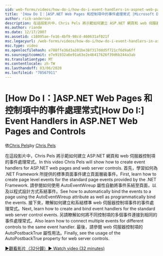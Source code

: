 ```yaml
---
uid: web-forms/videos/how-do-i/how-do-i-event-handlers-in-aspnet-web-pages-and-controls
title: '[How Do I：]ASP.NET Web Pages 和控制項中的事件處理常式 |Microsoft Docs'
author: rick-anderson
description: 在這段影片中，Chris Pels 將示範如何建立 ASP.NET 網頁和 web 伺服器控制項的事件處理常式。 首先，瞭解如何建立頁面層級事件 。
ms.author: riande
ms.date: 12/17/2007
ms.assetid: c18095ae-fe16-4bf9-98cd-460631af021f
msc.legacyurl: /web-forms/videos/how-do-i/how-do-i-event-handlers-in-aspnet-web-pages-and-controls
msc.type: video
ms.openlocfilehash: e788ffe36d3a201be38f317ddd5f721cf6d9a6ff
ms.sourcegitcommit: e7e91932a6e91a63e2e46417626f39d6b244a3ab
ms.translationtype: MT
ms.contentlocale: zh-TW
ms.lasthandoff: 03/06/2020
ms.locfileid: "78567911"
---
```

# <a name="how-do-i-event-handlers-in-aspnet-web-pages-and-controls"></a><span data-ttu-id="af977-104">[How Do I：]ASP.NET Web Pages 和控制項中的事件處理常式</span><span class="sxs-lookup"><span data-stu-id="af977-104">[How Do I:] Event Handlers in ASP.NET Web Pages and Controls</span></span>

<span data-ttu-id="af977-105">依[Chris Pels](https://twitter.com/chrispels)</span><span class="sxs-lookup"><span data-stu-id="af977-105">by [Chris Pels](https://twitter.com/chrispels)</span></span>

<span data-ttu-id="af977-106">在這段影片中，Chris Pels 將示範如何建立 ASP.NET 網頁和 web 伺服器控制項的事件處理常式。</span><span class="sxs-lookup"><span data-stu-id="af977-106">In this video Chris Pels will show how to create event handlers for ASP.NET web pages and web server controls.</span></span> <span data-ttu-id="af977-107">首先，學習如何為 .NET Framework 所提供的標準頁面事件建立頁面層級事件。</span><span class="sxs-lookup"><span data-stu-id="af977-107">First, learn how to create page level events for the standard page events provided by the .NET Framework.</span></span> <span data-ttu-id="af977-108">請參閱如何使用 AutoEventWireup 屬性自動將事件系結至頁面，以及以程式設計方式系結事件。</span><span class="sxs-lookup"><span data-stu-id="af977-108">See how to automatically bind the events to a page using the AutoEventWireup attribute as well as programmatically bind the events.</span></span> <span data-ttu-id="af977-109">接下來，瞭解如何建立和系結標準 web 伺服器控制項事件的事件處理常式。</span><span class="sxs-lookup"><span data-stu-id="af977-109">Next, learn how to create and bind event handlers for the standard web server control events.</span></span> <span data-ttu-id="af977-110">另請瞭解如何將不同控制項的多個事件連接到相同的事件處理常式。</span><span class="sxs-lookup"><span data-stu-id="af977-110">Also learn how to connect multiple events for different controls to the same event handler.</span></span> <span data-ttu-id="af977-111">最後，請參閱 web 伺服器控制項的 AutoPostbackTrue 屬性用法。</span><span class="sxs-lookup"><span data-stu-id="af977-111">Finally, see the usage of the AutoPostbackTrue property for web server controls.</span></span>

[<span data-ttu-id="af977-112">&#9654;觀看影片（32分鐘）</span><span class="sxs-lookup"><span data-stu-id="af977-112">&#9654; Watch video (32 minutes)</span></span>](https://channel9.msdn.com/Blogs/ASP-NET-Site-Videos/how-do-i-event-handlers-in-aspnet-web-pages-and-controls)
